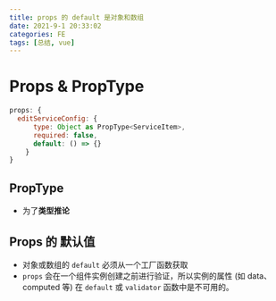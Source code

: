 ```yaml
---
title: props 的 default 是对象和数组
date: 2021-9-1 20:33:02
categories: FE
tags: [总结, vue]
---
```


# Props & PropType

```js
props: {
  editServiceConfig: {
      type: Object as PropType<ServiceItem>,
      required: false,
      default: () => {}
    }
}
```

## PropType
- 为了**类型推论**

## Props 的 默认值
- 对象或数组的 `default` 必须从一个工厂函数获取
- `props` 会在一个组件实例创建之前进行验证，所以实例的属性 (如 data、computed 等) 在 `default` 或 `validator` 函数中是不可用的。

